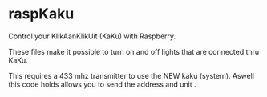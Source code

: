 raspKaku
========

Control your KlikAanKlikUit (KaKu) with Raspberry.

These files make it possible to turn on and off lights that are connected thru KaKu. 

This requires a 433 mhz transmitter to use the NEW kaku (system). 
Aswell this code holds allows you to send the address and unit .


